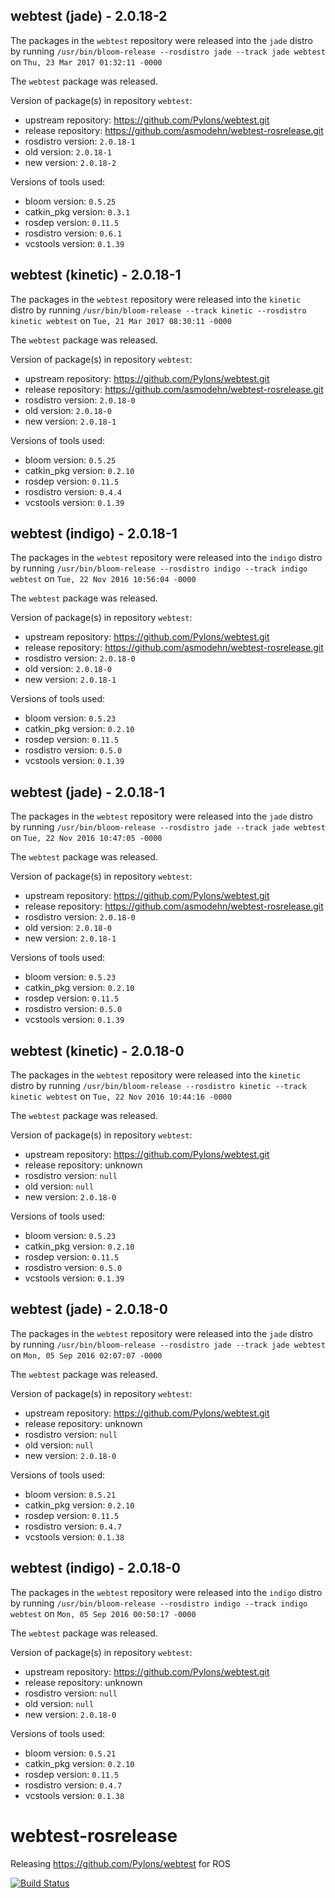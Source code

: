 ## webtest (jade) - 2.0.18-2

The packages in the `webtest` repository were released into the `jade` distro by running `/usr/bin/bloom-release --rosdistro jade --track jade webtest` on `Thu, 23 Mar 2017 01:32:11 -0000`

The `webtest` package was released.

Version of package(s) in repository `webtest`:

- upstream repository: https://github.com/Pylons/webtest.git
- release repository: https://github.com/asmodehn/webtest-rosrelease.git
- rosdistro version: `2.0.18-1`
- old version: `2.0.18-1`
- new version: `2.0.18-2`

Versions of tools used:

- bloom version: `0.5.25`
- catkin_pkg version: `0.3.1`
- rosdep version: `0.11.5`
- rosdistro version: `0.6.1`
- vcstools version: `0.1.39`


## webtest (kinetic) - 2.0.18-1

The packages in the `webtest` repository were released into the `kinetic` distro by running `/usr/bin/bloom-release --track kinetic --rosdistro kinetic webtest` on `Tue, 21 Mar 2017 08:30:11 -0000`

The `webtest` package was released.

Version of package(s) in repository `webtest`:

- upstream repository: https://github.com/Pylons/webtest.git
- release repository: https://github.com/asmodehn/webtest-rosrelease.git
- rosdistro version: `2.0.18-0`
- old version: `2.0.18-0`
- new version: `2.0.18-1`

Versions of tools used:

- bloom version: `0.5.25`
- catkin_pkg version: `0.2.10`
- rosdep version: `0.11.5`
- rosdistro version: `0.4.4`
- vcstools version: `0.1.39`


## webtest (indigo) - 2.0.18-1

The packages in the `webtest` repository were released into the `indigo` distro by running `/usr/bin/bloom-release --rosdistro indigo --track indigo webtest` on `Tue, 22 Nov 2016 10:56:04 -0000`

The `webtest` package was released.

Version of package(s) in repository `webtest`:

- upstream repository: https://github.com/Pylons/webtest.git
- release repository: https://github.com/asmodehn/webtest-rosrelease.git
- rosdistro version: `2.0.18-0`
- old version: `2.0.18-0`
- new version: `2.0.18-1`

Versions of tools used:

- bloom version: `0.5.23`
- catkin_pkg version: `0.2.10`
- rosdep version: `0.11.5`
- rosdistro version: `0.5.0`
- vcstools version: `0.1.39`


## webtest (jade) - 2.0.18-1

The packages in the `webtest` repository were released into the `jade` distro by running `/usr/bin/bloom-release --rosdistro jade --track jade webtest` on `Tue, 22 Nov 2016 10:47:05 -0000`

The `webtest` package was released.

Version of package(s) in repository `webtest`:

- upstream repository: https://github.com/Pylons/webtest.git
- release repository: https://github.com/asmodehn/webtest-rosrelease.git
- rosdistro version: `2.0.18-0`
- old version: `2.0.18-0`
- new version: `2.0.18-1`

Versions of tools used:

- bloom version: `0.5.23`
- catkin_pkg version: `0.2.10`
- rosdep version: `0.11.5`
- rosdistro version: `0.5.0`
- vcstools version: `0.1.39`


## webtest (kinetic) - 2.0.18-0

The packages in the `webtest` repository were released into the `kinetic` distro by running `/usr/bin/bloom-release --rosdistro kinetic --track kinetic webtest` on `Tue, 22 Nov 2016 10:44:16 -0000`

The `webtest` package was released.

Version of package(s) in repository `webtest`:

- upstream repository: https://github.com/Pylons/webtest.git
- release repository: unknown
- rosdistro version: `null`
- old version: `null`
- new version: `2.0.18-0`

Versions of tools used:

- bloom version: `0.5.23`
- catkin_pkg version: `0.2.10`
- rosdep version: `0.11.5`
- rosdistro version: `0.5.0`
- vcstools version: `0.1.39`


## webtest (jade) - 2.0.18-0

The packages in the `webtest` repository were released into the `jade` distro by running `/usr/bin/bloom-release --rosdistro jade --track jade webtest` on `Mon, 05 Sep 2016 02:07:07 -0000`

The `webtest` package was released.

Version of package(s) in repository `webtest`:

- upstream repository: https://github.com/Pylons/webtest.git
- release repository: unknown
- rosdistro version: `null`
- old version: `null`
- new version: `2.0.18-0`

Versions of tools used:

- bloom version: `0.5.21`
- catkin_pkg version: `0.2.10`
- rosdep version: `0.11.5`
- rosdistro version: `0.4.7`
- vcstools version: `0.1.38`


## webtest (indigo) - 2.0.18-0

The packages in the `webtest` repository were released into the `indigo` distro by running `/usr/bin/bloom-release --rosdistro indigo --track indigo webtest` on `Mon, 05 Sep 2016 00:50:17 -0000`

The `webtest` package was released.

Version of package(s) in repository `webtest`:

- upstream repository: https://github.com/Pylons/webtest.git
- release repository: unknown
- rosdistro version: `null`
- old version: `null`
- new version: `2.0.18-0`

Versions of tools used:

- bloom version: `0.5.21`
- catkin_pkg version: `0.2.10`
- rosdep version: `0.11.5`
- rosdistro version: `0.4.7`
- vcstools version: `0.1.38`


# webtest-rosrelease
Releasing https://github.com/Pylons/webtest for ROS

[![Build Status](https://travis-ci.org/asmodehn/webtest-rosrelease.svg?branch=upstream)](https://travis-ci.org/asmodehn/webtest-rosrelease)
